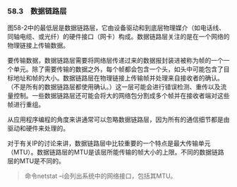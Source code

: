 ### 58.3　数据链路层

图58-2中的最低层是数据链路层，它由设备驱动和到底层物理媒介（如电话线、同轴电缆、或光纤）的硬件接口（网卡）构成。数据链路层关注的是在一个网络的物理链接上传输数据。

要传输数据，数据链路层需要将网络层传递过来的数据报封装进被称为帧的一个一个单元。除了需要传输的数据之外，每个帧都会包含一个头，如头中可能包含了目标地址和帧的大小。数据链路层在物理链接上传输帧并处理来自接收者的确认。（不是所有的数据链路层都使用确认。）这一层可能会进行错误检测、重传以及流量控制。一些数据链路层还可能会将大的网络包分割成多个帧并在接收者端对这些帧进行重组。

从应用程序编程的角度来讲通常可以忽略数据链路层，因为所有的通信细节都是由驱动和硬件来处理的。

对于有关IP的讨论来讲，数据链路层中比较重要的一个特点是最大传输单元（MTU）。数据链路层的MTU是该层所能传输的帧大小的上限。不同的数据链路层的MTU是不同的。

> 命令netstat –i会列出系统中的网络接口，包括其MTU。

